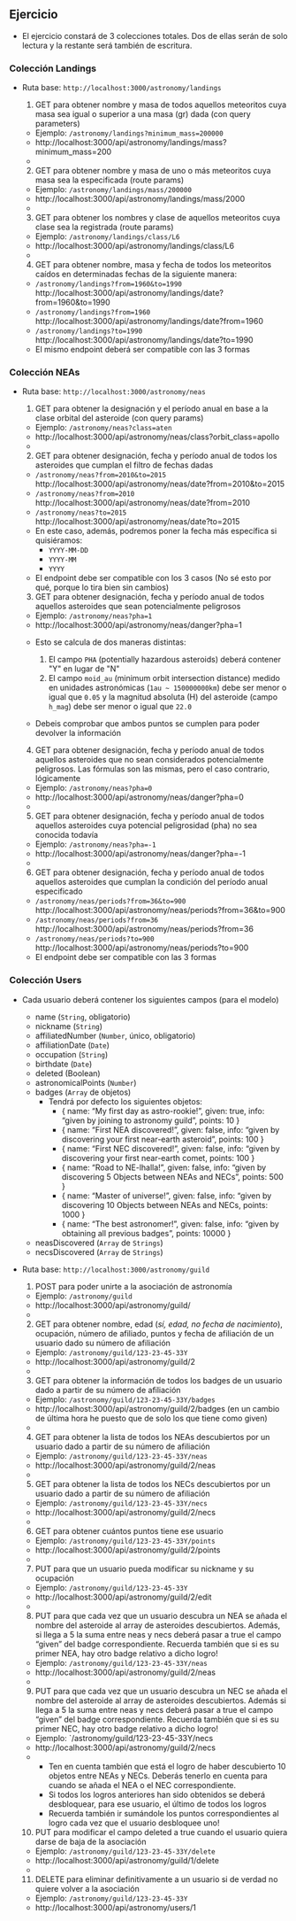 ## Ejercicio

  * El ejercicio constará de 3 colecciones totales. Dos de ellas serán de solo lectura y la restante será también de escritura.
  
  ### Colección Landings

  * Ruta base: `http://localhost:3000/astronomy/landings`

    1. GET para obtener nombre y masa de todos aquellos meteoritos cuya masa sea igual o superior a una masa (gr) dada (con query parameters)
    - Ejemplo: `/astronomy/landings?minimum_mass=200000`
    - http://localhost:3000/api/astronomy/landings/mass?minimum_mass=200
    -

    2. GET para obtener nombre y masa de uno o más meteoritos cuya masa sea la especificada (route params)
    - Ejemplo: `/astronomy/landings/mass/200000`
    - http://localhost:3000/api/astronomy/landings/mass/2000
    - 

    3. GET para obtener los nombres y clase de aquellos meteoritos cuya clase sea la registrada (route params)
    - Ejemplo: `/astronomy/landings/class/L6`
    - http://localhost:3000/api/astronomy/landings/class/L6
    - 

    4. GET para obtener nombre, masa y fecha de todos los meteoritos caídos en determinadas fechas de la siguiente manera:
      * `/astronomy/landings?from=1960&to=1990`  http://localhost:3000/api/astronomy/landings/date?from=1960&to=1990
      * `/astronomy/landings?from=1960` http://localhost:3000/api/astronomy/landings/date?from=1960
      * `/astronomy/landings?to=1990` http://localhost:3000/api/astronomy/landings/date?to=1990
      * El mismo endpoint deberá ser compatible con las 3 formas


  ### Colección NEAs

  * Ruta base: `http://localhost:3000/astronomy/neas`

    1. GET para obtener la designación y el período anual en base a la clase orbital del asteroide (con query params)
    - Ejemplo: `/astronomy/neas?class=aten`
    - http://localhost:3000/api/astronomy/neas/class?orbit_class=apollo
    - 

    2. GET para obtener designación, fecha y período anual de todos los asteroides que cumplan el filtro de fechas dadas
      * `/astronomy/neas?from=2010&to=2015` http://localhost:3000/api/astronomy/neas/date?from=2010&to=2015
      * `/astronomy/neas?from=2010` http://localhost:3000/api/astronomy/neas/date?from=2010
      * `/astronomy/neas?to=2015` http://localhost:3000/api/astronomy/neas/date?to=2015
      * En este caso, además, podremos poner la fecha más específica si quisiéramos:
        - `YYYY-MM-DD`
        - `YYYY-MM`
        - `YYYY`
      * El endpoint debe ser compatible con los 3 casos (No sé esto por qué, porque lo tira bien sin cambios)

    3. GET para obtener designación, fecha y período anual de todos aquellos asteroides que sean potencialmente peligrosos
    - Ejemplo: `/astronomy/neas?pha=1`
    - http://localhost:3000/api/astronomy/neas/danger?pha=1

    * Esto se calcula de dos maneras distintas:
      1. El campo `PHA` (potentially hazardous asteroids) deberá contener "Y" en lugar de "N"
      2. El campo `moid_au` (minimum orbit intersection distance) medido en unidades astronómicas (`1au ~ 150000000km`) debe ser menor o igual que `0.05` y la magnitud absoluta (H) del asteroide (campo `h_mag`) debe ser menor o igual que `22.0`

    * Debeis comprobar que ambos puntos se cumplen para poder devolver la información

    4. GET para obtener designación, fecha y período anual de todos aquellos asteroides que no sean considerados potencialmente peligrosos. Las fórmulas son las mismas, pero el caso contrario, lógicamente
    - Ejemplo: `/astronomy/neas?pha=0`
    - http://localhost:3000/api/astronomy/neas/danger?pha=0
    - 
    5. GET para obtener designación, fecha y período anual de todos aquellos asteroides cuya potencial peligrosidad (pha) no sea conocida todavía
    - Ejemplo: `/astronomy/neas?pha=-1`
    - http://localhost:3000/api/astronomy/neas/danger?pha=-1
    - 
    6. GET para obtener designación, fecha y período anual de todos aquellos asteroides que cumplan la condición del período anual especificado
      * `/astronomy/neas/periods?from=36&to=900` http://localhost:3000/api/astronomy/neas/periods?from=36&to=900
      * `/astronomy/neas/periods?from=36` http://localhost:3000/api/astronomy/neas/periods?from=36
      * `/astronomy/neas/periods?to=900` http://localhost:3000/api/astronomy/neas/periods?to=900
      * El endpoint debe ser compatible con las 3 formas


  ### Colección Users

  * Cada usuario deberá contener los siguientes campos (para el modelo)
    - name (`String`, obligatorio)
    - nickname (`String`)
    - affiliatedNumber (`Number`, único, obligatorio)
    - affiliationDate (`Date`)
    - occupation (`String`)
    - birthdate (`Date`)
    - deleted (Boolean)
    - astronomicalPoints (`Number`)
    - badges (`Array` de objetos)
        * Tendrá por defecto los siguientes objetos:
          - { name: “My first day as astro-rookie!”, given: true, info: “given by joining to astronomy guild”, points: 10 }
          - { name: “First NEA discovered!”, given: false, info: “given by discovering your first near-earth asteroid”, points: 100 } 
          - { name: “First NEC discovered!”, given: false, info: “given by discovering your first near-earth comet, points: 100 }
          - { name: “Road to NE-lhalla!”, given: false, info: “given by discovering 5 Objects between NEAs and NECs”, points: 500 }
          - { name: “Master of universe!”, given: false, info: “given by discovering 10 Objects between NEAs and NECs, points: 1000 }
          - { name: “The best astronomer!”, given: false, info: “given by obtaining all previous badges”, points: 10000 }
    - neasDiscovered (`Array` de `Strings`)
    - necsDiscovered (`Array` de `Strings`)

  * Ruta base: `http://localhost:3000/astronomy/guild`

    1. POST para poder unirte a la asociación de astronomía
    - Ejemplo: `/astronomy/guild`
    - http://localhost:3000/api/astronomy/guild/
    - 

    2. GET para obtener nombre, edad (*sí, edad, no fecha de nacimiento*), ocupación, número de afiliado, puntos y fecha de afiliación de un usuario dado su número de afiliación
    - Ejemplo: `/astronomy/guild/123-23-45-33Y`
    - http://localhost:3000/api/astronomy/guild/2
    - 

    3. GET para obtener la información de todos los badges de un usuario dado a partir de su número de afiliación
    - Ejemplo: `/astronomy/guild/123-23-45-33Y/badges`
    - http://localhost:3000/api/astronomy/guild/2/badges (en un cambio de última hora he puesto que de solo los que tiene como given)
    - 

    4. GET para obtener la lista de todos los NEAs descubiertos por un usuario dado a partir de su número de afiliación
    - Ejemplo: `/astronomy/guild/123-23-45-33Y/neas`
    - http://localhost:3000/api/astronomy/guild/2/neas
    - 

    5. GET para obtener la lista de todos los NECs descubiertos por un usuario dado a partir de su número de afiliación
    - Ejemplo: `/astronomy/guild/123-23-45-33Y/necs`
    - http://localhost:3000/api/astronomy/guild/2/necs
    - 

    6. GET para obtener cuántos puntos tiene ese usuario
    - Ejemplo: `/astronomy/guild/123-23-45-33Y/points`
    - http://localhost:3000/api/astronomy/guild/2/points
    - 

    7. PUT para que un usuario pueda modificar su nickname y su ocupación
    - Ejemplo: `/astronomy/guild/123-23-45-33Y`
    - http://localhost:3000/api/astronomy/guild/2/edit
    - 

    8. PUT para que cada vez que un usuario descubra un NEA se añada el nombre del asteroide al array de asteroides descubiertos. Además, si llega a 5 la suma entre neas y necs deberá pasar a true el campo “given” del badge correspondiente. Recuerda también que si es su primer NEA, hay otro badge relativo a dicho logro!
    - Ejemplo: `/astronomy/guild/123-23-45-33Y/neas`
    - http://localhost:3000/api/astronomy/guild/2/neas
    - 

    9. PUT para que cada vez que un usuario descubra un NEC se añada el nombre del asteroide al array de asteroides descubiertos. Además si llega a 5 la suma entre neas y necs deberá pasar a true el campo “given” del badge correspondiente. Recuerda también que si es su primer NEC, hay otro badge relativo a dicho logro!
    - Ejemplo: `/astronomy/guild/123-23-45-33Y/necs
    - http://localhost:3000/api/astronomy/guild/2/necs
    - 
      * Ten en cuenta también que está el logro de haber descubierto 10 objetos entre NEAs y NECs. Deberás tenerlo en cuenta para cuando se añada el NEA o el NEC correspondiente.
      * Si todos los logros anteriores han sido obtenidos se deberá desbloquear, para ese usuario, el último de todos los logros
      * Recuerda también ir sumándole los puntos correspondientes al logro cada vez que el usuario desbloquee uno!

    10. PUT para modificar el campo deleted a true cuando el usuario quiera darse de baja de la asociación
    - Ejemplo: `/astronomy/guild/123-23-45-33Y/delete`
    - http://localhost:3000/api/astronomy/guild/1/delete
    - 

    11. DELETE para eliminar definitivamente a un usuario si de verdad no quiere volver a la asociación
    - Ejemplo: `/astronomy/guild/123-23-45-33Y`
    - http://localhost:3000/api/astronomy/users/1
